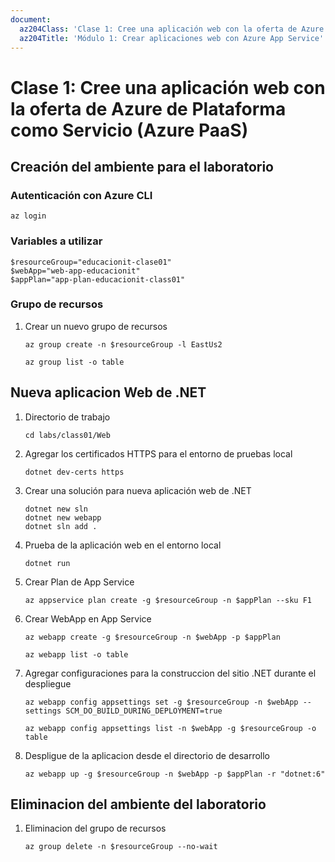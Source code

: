```yaml
---
document:
  az204Class: 'Clase 1: Cree una aplicación web con la oferta de Azure de Plataforma como Servicio (Azure PaaS)'
  az204Title: 'Módulo 1: Crear aplicaciones web con Azure App Service'
---
```


# Clase 1: Cree una aplicación web con la oferta de Azure de Plataforma como Servicio (Azure PaaS)

## Creación del ambiente para el laboratorio

### Autenticación con Azure CLI

```pwsh
az login
```

### Variables a utilizar

```pwsh
$resourceGroup="educacionit-clase01"
$webApp="web-app-educacionit"
$appPlan="app-plan-educacionit-class01"
```

### Grupo de recursos

1. Crear un nuevo grupo de recursos
    ```pwsh
    az group create -n $resourceGroup -l EastUs2

    az group list -o table
    ```

## Nueva aplicacion Web de .NET

1. Directorio de trabajo
    ```pwsh
    cd labs/class01/Web
    ```
1. Agregar los certificados HTTPS para el entorno de pruebas local
    ```pwsh
    dotnet dev-certs https
    ```
1. Crear una solución para nueva aplicación web de .NET
    ```pwsh
    dotnet new sln
    dotnet new webapp
    dotnet sln add .
    ```
1. Prueba de la aplicación web en el entorno local
    ```pwsh
    dotnet run
    ```
1. Crear Plan de App Service
    ```pwsh
    az appservice plan create -g $resourceGroup -n $appPlan --sku F1
    ```
1. Crear WebApp en App Service
    ```pwsh
    az webapp create -g $resourceGroup -n $webApp -p $appPlan

    az webapp list -o table
    ```
1. Agregar configuraciones para la construccion del sitio .NET durante el despliegue
    ```pwsh
    az webapp config appsettings set -g $resourceGroup -n $webApp --settings SCM_DO_BUILD_DURING_DEPLOYMENT=true

    az webapp config appsettings list -n $webApp -g $resourceGroup -o table
    ```
1. Despligue de la aplicacion desde el directorio de desarrollo
    ```pwsh
    az webapp up -g $resourceGroup -n $webApp -p $appPlan -r "dotnet:6"
    ```

## Eliminacion del ambiente del laboratorio

1. Eliminacion del grupo de recursos
    ```pwsh
    az group delete -n $resourceGroup --no-wait
    ```
